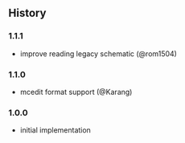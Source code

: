 ## History

### 1.1.1

* improve reading legacy schematic (@rom1504)

### 1.1.0

* mcedit format support (@Karang)

### 1.0.0

* initial implementation
